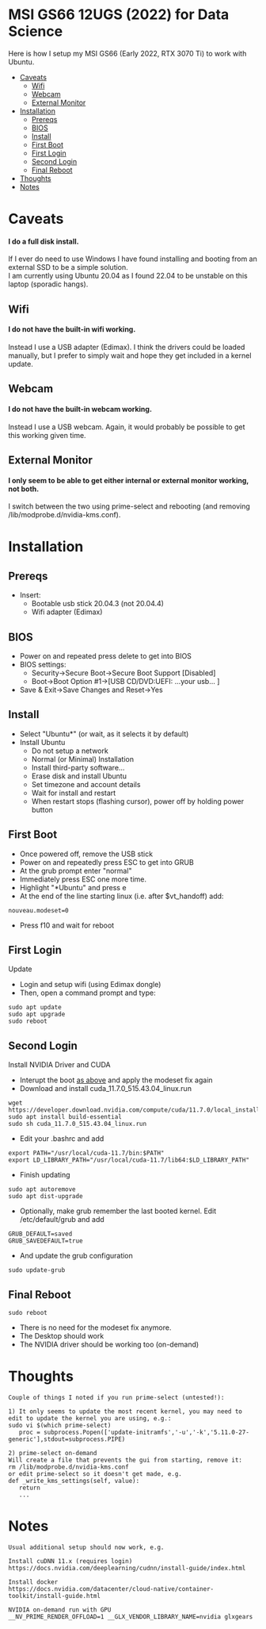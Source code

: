 # MSI GS66 12UGS (2022) for Data Science

Here is how I setup my MSI GS66 (Early 2022, RTX 3070 Ti) to work with Ubuntu.

- [Caveats](#caveats)
   - [Wifi](#wifi)
   - [Webcam](#webcam)
   - [External Monitor](#external-monitor)
- [Installation](#installation)
   - [Prereqs](#prereqs)
   - [BIOS](#bios)
   - [Install](#install)
   - [First Boot](#first-boot)
   - [First Login](#first-login)
   - [Second Login](#second-login)
   - [Final Reboot](#final-reboot)
- [Thoughts](#thoughts)
- [Notes](#notes)
 
# Caveats
#### I do a full disk install.  
If I ever do need to use Windows I have found installing and booting from an external SSD to be a simple solution.  
I am currently using Ubuntu 20.04 as I found 22.04 to be unstable on this laptop (sporadic hangs).
## Wifi
#### I do not have the built-in wifi working.  
Instead I use a USB adapter (Edimax). I think the drivers could be loaded manually, but I prefer to simply wait and hope they get included in a kernel update.
## Webcam
#### I do not have the built-in webcam working.  
Instead I use a USB webcam. Again, it would probably be possible to get this working given time.
## External Monitor
#### I only seem to be able to get either internal or external monitor working, not both.
I switch between the two using prime-select and rebooting (and removing /lib/modprobe.d/nvidia-kms.conf).

# Installation
## Prereqs
   - Insert:
      - Bootable usb stick 20.04.3 (not 20.04.4)
      - Wifi adapter (Edimax)
## BIOS
   - Power on and repeated press delete to get into BIOS
   - BIOS settings:
      - Security->Secure Boot->Secure Boot Support [Disabled]
      - Boot->Boot Option #1->[USB CD/DVD:UEFI: ...your usb... ]
   - Save & Exit->Save Changes and Reset->Yes
## Install
   - Select "Ubuntu*" (or wait, as it selects it by default)
   - Install Ubuntu
      - Do not setup a network
      - Normal (or Minimal) Installation
      - Install third-party software...
      - Erase disk and install Ubuntu
      - Set timezone and account details
      - Wait for install and restart
      - When restart stops (flashing cursor), power off by holding power button
## First Boot
   - Once powered off, remove the USB stick
   - Power on and repeatedly press ESC to get into GRUB
   - At the grub prompt enter "normal"
   - Immediately press ESC one more time.
   - Highlight "*Ubuntu" and press e
   - At the end of the line starting linux (i.e. after $vt_handoff) add:
```
nouveau.modeset=0
```
   - Press f10 and wait for reboot
## First Login
Update
   - Login and setup wifi (using Edimax dongle)
   - Then, open a command prompt and type:
```
sudo apt update
sudo apt upgrade
sudo reboot
```
## Second Login
Install NVIDIA Driver and CUDA
   - Interupt the boot [as above](#first-boot) and apply the modeset fix again
   - Download and install cuda_11.7.0_515.43.04_linux.run
```
wget https://developer.download.nvidia.com/compute/cuda/11.7.0/local_installers/cuda_11.7.0_515.43.04_linux.run
sudo apt install build-essential
sudo sh cuda_11.7.0_515.43.04_linux.run
```
   - Edit your .bashrc and add
```
export PATH="/usr/local/cuda-11.7/bin:$PATH"
export LD_LIBRARY_PATH="/usr/local/cuda-11.7/lib64:$LD_LIBRARY_PATH"
```
   - Finish updating
```
sudo apt autoremove
sudo apt dist-upgrade
```
   - Optionally, make grub remember the last booted kernel. Edit /etc/default/grub and add
```
GRUB_DEFAULT=saved
GRUB_SAVEDEFAULT=true
```
   - And update the grub configuration
```
sudo update-grub
```
## Final Reboot
```
sudo reboot
```
- There is no need for the modeset fix anymore.
- The Desktop should work
- The NVIDIA driver should be working too (on-demand)

# Thoughts
```
Couple of things I noted if you run prime-select (untested!):

1) It only seems to update the most recent kernel, you may need to edit to update the kernel you are using, e.g.:
sudo vi $(which prime-select)
   proc = subprocess.Popen(['update-initramfs','-u','-k','5.11.0-27-generic'],stdout=subprocess.PIPE)

2) prime-select on-demand
Will create a file that prevents the gui from starting, remove it:
rm /lib/modprobe.d/nvidia-kms.conf
or edit prime-select so it doesn't get made, e.g.
def _write_kms_settings(self, value):
   return
   ...
```
# Notes
```
Usual additional setup should now work, e.g.

Install cuDNN 11.x (requires login)
https://docs.nvidia.com/deeplearning/cudnn/install-guide/index.html

Install docker
https://docs.nvidia.com/datacenter/cloud-native/container-toolkit/install-guide.html

NVIDIA on-demand run with GPU 
__NV_PRIME_RENDER_OFFLOAD=1 __GLX_VENDOR_LIBRARY_NAME=nvidia glxgears
```
